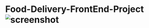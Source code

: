 # Food-Delivery-FrontEnd-Project![screenshot](https://user-images.githubusercontent.com/92328339/138773324-b4fad0bb-0781-47a9-b1e4-b2841739cda5.jpg)


